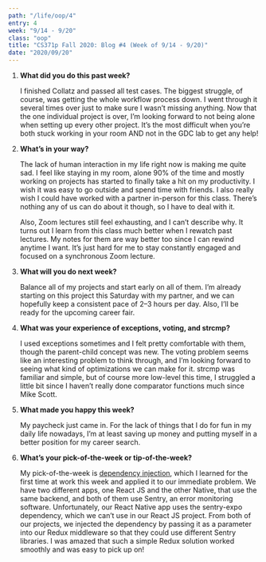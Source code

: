 ```yaml
---
path: "/life/oop/4"
entry: 4
week: "9/14 - 9/20"
class: "oop"
title: "CS371p Fall 2020: Blog #4 (Week of 9/14 - 9/20)"
date: "2020/09/20"
---
```


1. **What did you do this past week?**

   I finished Collatz and passed all test cases. The biggest struggle, of course, was getting the whole workflow process down. I went through it several times over just to make sure I wasn’t missing anything. Now that the one individual project is over, I’m looking forward to not being alone when setting up every other project. It’s the most difficult when you’re both stuck working in your room AND not in the GDC lab to get any help!

1. **What’s in your way?**

   The lack of human interaction in my life right now is making me quite sad. I feel like staying in my room, alone 90% of the time and mostly working on projects has started to finally take a hit on my productivity. I wish it was easy to go outside and spend time with friends. I also really wish I could have worked with a partner in-person for this class. There’s nothing any of us can do about it though, so I have to deal with it.

   Also, Zoom lectures still feel exhausting, and I can’t describe why. It turns out I learn from this class much better when I rewatch past lectures. My notes for them are way better too since I can rewind anytime I want. It’s just hard for me to stay constantly engaged and focused on a synchronous Zoom lecture.

1. **What will you do next week?**

   Balance all of my projects and start early on all of them. I’m already starting on this project this Saturday with my partner, and we can hopefully keep a consistent pace of 2–3 hours per day. Also, I’ll be ready for the upcoming career fair.

1. **What was your experience of exceptions, voting, and strcmp?**

   I used exceptions sometimes and I felt pretty comfortable with them, though the parent-child concept was new. The voting problem seems like an interesting problem to think through, and I’m looking forward to seeing what kind of optimizations we can make for it. strcmp was familiar and simple, but of course more low-level this time, I struggled a little bit since I haven’t really done comparator functions much since Mike Scott.

1. **What made you happy this week?**

   My paycheck just came in. For the lack of things that I do for fun in my daily life nowadays, I’m at least saving up money and putting myself in a better position for my career search.

1. **What’s your pick-of-the-week or tip-of-the-week?**

   My pick-of-the-week is [dependency injection](https://en.wikipedia.org/wiki/Dependency_injection), which I learned for the first time at work this week and applied it to our immediate problem. We have two different apps, one React JS and the other Native, that use the same backend, and both of them use Sentry, an error monitoring software. Unfortunately, our React Native app uses the sentry-expo dependency, which we can’t use in our React JS project. From both of our projects, we injected the dependency by passing it as a parameter into our Redux middleware so that they could use different Sentry libraries. I was amazed that such a simple Redux solution worked smoothly and was easy to pick up on!
